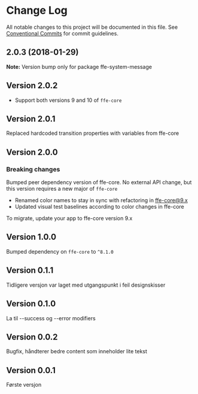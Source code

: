 # Change Log

All notable changes to this project will be documented in this file.
See [Conventional Commits](https://conventionalcommits.org) for commit guidelines.

<a name="2.0.3"></a>
## 2.0.3 (2018-01-29)




**Note:** Version bump only for package ffe-system-message

## Version 2.0.2
* Support both versions 9 and 10 of `ffe-core`

## Version 2.0.1
Replaced hardcoded transition properties with variables from ffe-core

## Version 2.0.0

### Breaking changes

Bumped peer dependency version of ffe-core. No external API change, but this version requires a new major of `ffe-core`

* Renamed color names to stay in sync with refactoring in ffe-core@9.x
* Updated visual test baselines according to color changes in ffe-core

To migrate, update your app to ffe-core version 9.x

## Version 1.0.0
Bumped dependency on `ffe-core` to `^8.1.0`

## Version 0.1.1
Tidligere versjon var laget med utgangspunkt i feil designskisser

## Version 0.1.0
La til --success og --error modifiers

## Version 0.0.2
Bugfix, håndterer bedre content som inneholder lite tekst

## Version 0.0.1
Første versjon
